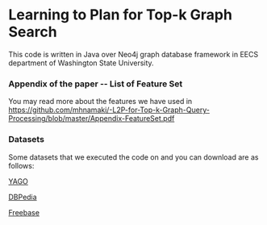 # Learning to Plan for Top-k Graph Search

This code is written in Java over Neo4j graph database framework in EECS department of Washington State University.

### Appendix of the paper -- List of Feature Set
You may read more about the features we have used in https://github.com/mhnamaki/-L2P-for-Top-k-Graph-Query-Processing/blob/master/Appendix-FeatureSet.pdf

### Datasets
Some datasets that we executed the code on and you can download are as follows:

[YAGO](https://drive.google.com/open?id=0B1viDsu2yavtemVUenZvOXhCWFU)

[DBPedia](https://drive.google.com/open?id=0B1viDsu2yavtUGM5Rno4MVNuYVU)

[Freebase](https://drive.google.com/open?id=0B1viDsu2yavteXJ3TzJiTlplSEU)



